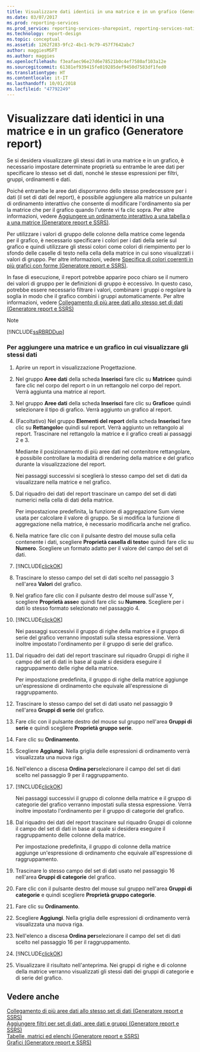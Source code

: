```yaml
---
title: Visualizzare dati identici in una matrice e in un grafico (Generatore report) | Microsoft Docs
ms.date: 03/07/2017
ms.prod: reporting-services
ms.prod_service: reporting-services-sharepoint, reporting-services-native
ms.technology: report-design
ms.topic: conceptual
ms.assetid: 1262f283-9fc2-4bc1-9c79-457f7642abc7
author: maggiesMSFT
ms.author: maggies
ms.openlocfilehash: f3eafaec96e27d6e78521b0c4ef7580af103a12e
ms.sourcegitcommit: 61381ef939415fe019285def9450d7583df1fed0
ms.translationtype: HT
ms.contentlocale: it-IT
ms.lasthandoff: 10/01/2018
ms.locfileid: "47792249"
---
```

# <a name="display-the-same-data-on-a-matrix-and-a-chart-report-builder"></a>Visualizzare dati identici in una matrice e in un grafico (Generatore report)
  Se si desidera visualizzare gli stessi dati in una matrice e in un grafico, è necessario impostare determinate proprietà su entrambe le aree dati per specificare lo stesso set di dati, nonché le stesse espressioni per filtri, gruppi, ordinamenti e dati.  
  
 Poiché entrambe le aree dati disporranno dello stesso predecessore per i dati (il set di dati del report), è possibile aggiungere alla matrice un pulsante di ordinamento interattivo che consente di modificare l'ordinamento sia per la matrice che per il grafico quando l'utente vi fa clic sopra. Per altre informazioni, vedere [Aggiungere un ordinamento interattivo a una tabella o a una matrice &#40;Generatore report e SSRS&#41;](../../reporting-services/report-design/add-interactive-sort-to-a-table-or-matrix-report-builder-and-ssrs.md).  
  
 Per utilizzare i valori di gruppo delle colonne della matrice come legenda per il grafico, è necessario specificare i colori per i dati della serie sul grafico e quindi utilizzare gli stessi colori come colori di riempimento per lo sfondo delle caselle di testo nella cella della matrice in cui sono visualizzati i valori di gruppo. Per altre informazioni, vedere [Specifica di colori coerenti in più grafici con forme &#40;Generatore report e SSRS&#41;](../../reporting-services/report-design/specify-consistent-colors-across-multiple-shape-charts-report-builder-and-ssrs.md).  
  
 In fase di esecuzione, il report potrebbe apparire poco chiaro se il numero dei valori di gruppo per le definizioni di gruppo è eccessivo. In questo caso, potrebbe essere necessario filtrare i valori, combinare i gruppi o regolare la soglia in modo che il grafico combini i gruppi automaticamente. Per altre informazioni, vedere [Collegamento di più aree dati allo stesso set di dati &#40;Generatore report e SSRS&#41;](../../reporting-services/report-design/linking-multiple-data-regions-to-the-same-dataset-report-builder-and-ssrs.md)  
  
> [!NOTE]  
>  [!INCLUDE[ssRBRDDup](../../includes/ssrbrddup-md.md)]  
  
### <a name="to-add-a-matrix-and-chart-to-display-the-same-data"></a>Per aggiungere una matrice e un grafico in cui visualizzare gli stessi dati  
  
1.  Aprire un report in visualizzazione Progettazione.  
  
2.  Nel gruppo **Aree dati** della scheda **Inserisci** fare clic su **Matrice**e quindi fare clic nel corpo del report o in un rettangolo nel corpo del report. Verrà aggiunta una matrice al report.  
  
3.  Nel gruppo **Aree dati** della scheda **Inserisci** fare clic su **Grafico**e quindi selezionare il tipo di grafico. Verrà aggiunto un grafico al report.  
  
4.  (Facoltativo) Nel gruppo **Elementi del report** della scheda **Inserisci** fare clic su **Rettangolo**e quindi sul report. Verrà aggiunto un rettangolo al report. Trascinare nel rettangolo la matrice e il grafico creati ai passaggi 2 e 3.  
  
     Mediante il posizionamento di più aree dati nel contenitore rettangolare, è possibile controllare la modalità di rendering della matrice e del grafico durante la visualizzazione del report.  
  
     Nei passaggi successivi si sceglierà lo stesso campo del set di dati da visualizzare nella matrice e nel grafico.  
  
5.  Dal riquadro dei dati del report trascinare un campo del set di dati numerici nella cella di dati della matrice.  
  
     Per impostazione predefinita, la funzione di aggregazione Sum viene usata per calcolare il valore di gruppo. Se si modifica la funzione di aggregazione nella matrice, è necessario modificarla anche nel grafico.  
  
6.  Nella matrice fare clic con il pulsante destro del mouse sulla cella contenente i dati, scegliere **Proprietà casella di testo**e quindi fare clic su **Numero**. Scegliere un formato adatto per il valore del campo del set di dati.  
  
7.  [!INCLUDE[clickOK](../../includes/clickok-md.md)]  
  
8.  Trascinare lo stesso campo del set di dati scelto nel passaggio 3 nell'area **Valori** del grafico.  
  
9. Nel grafico fare clic con il pulsante destro del mouse sull'asse Y, scegliere **Proprietà asse**e quindi fare clic su **Numero**. Scegliere per i dati lo stesso formato selezionato nel passaggio 4.  
  
10. [!INCLUDE[clickOK](../../includes/clickok-md.md)]  
  
     Nei passaggi successivi il gruppo di righe della matrice e il gruppo di serie del grafico verranno impostati sulla stessa espressione. Verrà inoltre impostato l'ordinamento per il gruppo di serie del grafico.  
  
11. Dal riquadro dei dati del report trascinare sul riquadro Gruppi di righe il campo del set di dati in base al quale si desidera eseguire il raggruppamento delle righe della matrice.  
  
     Per impostazione predefinita, il gruppo di righe della matrice aggiunge un'espressione di ordinamento che equivale all'espressione di raggruppamento.  
  
12. Trascinare lo stesso campo del set di dati usato nel passaggio 9 nell'area **Gruppi di serie** del grafico.  
  
13. Fare clic con il pulsante destro del mouse sul gruppo nell'area **Gruppi di serie** e quindi scegliere **Proprietà gruppo serie**.  
  
14. Fare clic su **Ordinamento**.  
  
15. Scegliere **Aggiungi**. Nella griglia delle espressioni di ordinamento verrà visualizzata una nuova riga.  
  
16. Nell'elenco a discesa **Ordina per**selezionare il campo del set di dati scelto nel passaggio 9 per il raggruppamento.  
  
17. [!INCLUDE[clickOK](../../includes/clickok-md.md)]  
  
     Nei passaggi successivi il gruppo di colonne della matrice e il gruppo di categorie del grafico verranno impostati sulla stessa espressione. Verrà inoltre impostato l'ordinamento per il gruppo di categorie del grafico.  
  
18. Dal riquadro dei dati del report trascinare sul riquadro Gruppi di colonne il campo del set di dati in base al quale si desidera eseguire il raggruppamento delle colonne della matrice.  
  
     Per impostazione predefinita, il gruppo di colonne della matrice aggiunge un'espressione di ordinamento che equivale all'espressione di raggruppamento.  
  
19. Trascinare lo stesso campo del set di dati usato nel passaggio 16 nell'area **Gruppi di categorie** del grafico.  
  
20. Fare clic con il pulsante destro del mouse sul gruppo nell'area **Gruppi di categorie** e quindi scegliere **Proprietà gruppo categorie**.  
  
21. Fare clic su **Ordinamento**.  
  
22. Scegliere **Aggiungi**. Nella griglia delle espressioni di ordinamento verrà visualizzata una nuova riga.  
  
23. Nell'elenco a discesa **Ordina per**selezionare il campo del set di dati scelto nel passaggio 16 per il raggruppamento.  
  
24. [!INCLUDE[clickOK](../../includes/clickok-md.md)]  
  
25. Visualizzare il risultato nell'anteprima. Nei gruppi di righe e di colonne della matrice verranno visualizzati gli stessi dati dei gruppi di categorie e di serie del grafico.  
  
## <a name="see-also"></a>Vedere anche  
 [Collegamento di più aree dati allo stesso set di dati &#40;Generatore report e SSRS&#41;](../../reporting-services/report-design/linking-multiple-data-regions-to-the-same-dataset-report-builder-and-ssrs.md)   
 [Aggiungere filtri per set di dati, aree dati e gruppi &#40;Generatore report e SSRS&#41;](../../reporting-services/report-design/add-dataset-filters-data-region-filters-and-group-filters.md)   
 [Tabelle, matrici ed elenchi &#40;Generatore report e SSRS&#41;](../../reporting-services/report-design/tables-matrices-and-lists-report-builder-and-ssrs.md)   
 [Grafici &#40;Generatore report e SSRS&#41;](../../reporting-services/report-design/charts-report-builder-and-ssrs.md)  
  
  
